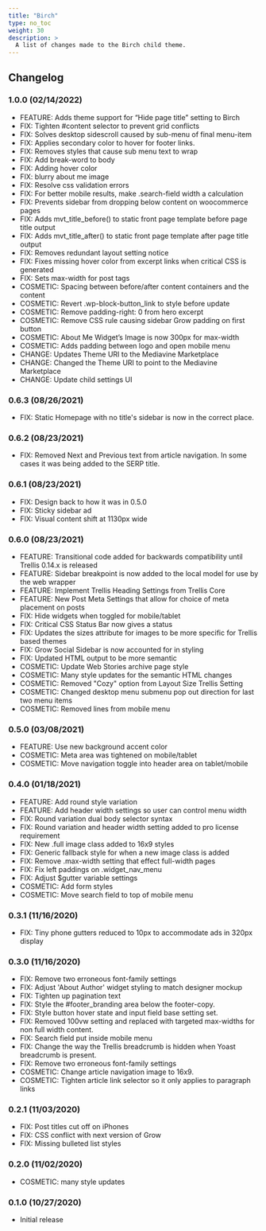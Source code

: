 ```yaml
---
title: "Birch"
type: no_toc
weight: 30
description: >
  A list of changes made to the Birch child theme.
---
```


## Changelog

### 1.0.0 (02/14/2022)
- FEATURE: Adds theme support for “Hide page title” setting to Birch
- FIX: Tighten #content selector to prevent grid conflicts
- FIX: Solves desktop sidescroll caused by sub-menu of final menu-item
- FIX: Applies secondary color to hover for footer links.
- FIX: Removes styles that cause sub menu text to wrap
- FIX: Add break-word to body
- FIX: Adding hover color
- FIX: blurry about me image
- FIX: Resolve css validation errors
- FIX: For better mobile results, make .search-field width a calculation
- FIX: Prevents sidebar from dropping below content on woocommerce pages
- FIX: Adds mvt_title_before() to static front page template before page title output
- FIX: Adds mvt_title_after() to static front page template after page title output
- FIX: Removes redundant layout setting notice
- FIX: Fixes missing hover color from excerpt links when critical CSS is generated
- FIX: Sets max-width for post tags
- COSMETIC: Spacing between before/after content containers and the content
- COSMETIC: Revert .wp-block-button_link to style before update
- COSMETIC: Remove padding-right: 0 from hero excerpt
- COSMETIC: Remove CSS rule causing sidebar Grow padding on first button
- COSMETIC: About Me Widget’s Image is now 300px for max-width
- COSMETIC: Adds padding between logo and open mobile menu
- CHANGE: Updates Theme URI to the Mediavine Marketplace
- CHANGE: Changed the Theme URI to point to the Mediavine Marketplace
- CHANGE: Update child settings UI

### 0.6.3 (08/26/2021)
- FIX: Static Homepage with no title's sidebar is now in the correct place.

### 0.6.2 (08/23/2021)
- FIX: Removed Next and Previous text from article navigation. In some cases it was being added to the SERP title.

### 0.6.1 (08/23/2021)
- FIX: Design back to how it was in 0.5.0
- FIX: Sticky sidebar ad
- FIX: Visual content shift at 1130px wide

### 0.6.0 (08/23/2021)
- FEATURE: Transitional code added for backwards compatibility until Trellis 0.14.x is released
- FEATURE: Sidebar breakpoint is now added to the local model for use by the web wrapper
- FEATURE: Implement Trellis Heading Settings from Trellis Core
- FEATURE: New Post Meta Settings that allow for choice of meta placement on posts
- FIX: Hide widgets when toggled for mobile/tablet
- FIX: Critical CSS Status Bar now gives a status
- FIX: Updates the sizes attribute for images to be more specific for Trellis based themes
- FIX: Grow Social Sidebar is now accounted for in styling
- FIX: Updated HTML output to be more semantic
- COSMETIC: Update Web Stories archive page style
- COSMETIC: Many style updates for the semantic HTML changes
- COSMETIC: Removed "Cozy" option from Layout Size Trellis Setting
- COSMETIC: Changed desktop menu submenu pop out direction for last two menu items
- COSMETIC: Removed lines from mobile menu

### 0.5.0 (03/08/2021)
- FEATURE: Use new background accent color
- COSMETIC: Meta area was tightened on mobile/tablet
- COSMETIC: Move navigation toggle into header area on tablet/mobile

### 0.4.0 (01/18/2021)
- FEATURE: Add round style variation
- FEATURE: Add header width settings so user can control menu width
- FIX: Round variation dual body selector syntax
- FIX: Round variation and header width setting added to pro license requirement
- FIX: New .full image class added to 16x9 styles
- FIX: Generic fallback style for when a new image class is added
- FIX: Remove .max-width setting that effect full-width pages
- FIX: Fix left paddings on .widget_nav_menu
- FIX: Adjust $gutter variable settings
- COSMETIC: Add form styles
- COSMETIC: Move search field to top of mobile menu

### 0.3.1 (11/16/2020)
- FIX: Tiny phone gutters reduced to 10px to accommodate ads in 320px display

### 0.3.0 (11/16/2020)
- FIX: Remove two erroneous font-family settings
- FIX: Adjust 'About Author' widget styling to match designer mockup
- FIX: Tighten up pagination text
- FIX: Style the #footer_branding area below the footer-copy.
- FIX: Style button hover state and input field base setting set.
- FIX: Removed 100vw setting and replaced with targeted max-widths for non full width content.
- FIX: Search field put inside mobile menu
- FIX: Change the way the Trellis breadcrumb is hidden when Yoast breadcrumb is present.
- FIX: Remove two erroneous font-family settings
- COSMETIC: Change article navigation image to 16x9.
- COSMETIC: Tighten article link selector so it only applies to paragraph links

### 0.2.1 (11/03/2020)
- FIX: Post titles cut off on iPhones
- FIX: CSS conflict with next version of Grow
- FIX: Missing bulleted list styles

### 0.2.0 (11/02/2020)
- COSMETIC: many style updates

### 0.1.0 (10/27/2020)
- Initial release